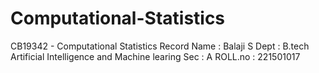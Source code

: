 # Computational-Statistics
CB19342  - Computational Statistics Record
Name : Balaji S
Dept : B.tech Artificial Intelligence and Machine learing 
Sec  : A
ROLL.no : 221501017
